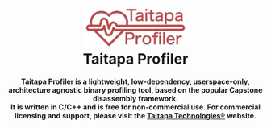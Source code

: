 <h1 align="center">
  <br>
  <img src="logo.webp" alt="tprof" width="200">
  <br>
  <b>Taitapa Profiler</b>
  <br>
</h1>

<h4 align="center"><b>Taitapa Profiler</b> is a lightweight, low-dependency, userspace-only, architecture agnostic binary profiling tool, based on the popular Capstone disassembly framework.
<br>
It is written in C/C++ and is free for non-commercial use. For commercial licensing and support, please visit the <a href="https://taitapa.com" target="_blank">Taitapa Technologies®</a> website.
</h4>
